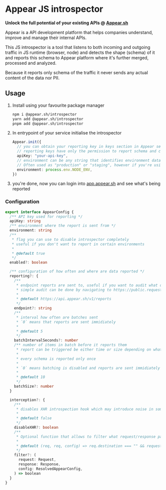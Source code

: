 # Appear JS introspector

**Unlock the full potential of your existing APIs @ [Appear.sh](https://www.appear.sh/)**

Appear is a API development platform that helps companies understand, improve and manage their internal APIs.

This JS introspector is a tool that listens to both incoming and outgoing traffic in JS runtime (browser, node) and detects the shape (schema) of it and reports this schema to Appear platform where it's further merged, processed and analyzed.

Because it reports only schema of the traffic it never sends any actual content of the data nor PII.

## Usage

1. Install using your favourite package manager
   ```sh
   npm i @appear.sh/introspector
   yarn add @appear.sh/introspector
   pnpm add @appear.sh/introspector
   ```
2. In entrypoint of your service initialise the introspector
   ```ts
   Appear.init({
     // you can obtain your reporting key in keys section in Appear settings
     // reporting keys have only the permission to report schema and can't read any data, so are safe to be sent to browser.
     apiKey: "your-api-key",
     // environment can be any string that identifies environment data are reported from.
     // Often used as "production" or "staging", however if you're using some form of ephemeral farm feel free to use it's identifier
     environment: process.env.NODE_ENV,
   })
   ```
3. you're done, now you can login into [app.appear.sh](https://app.appear.sh) and see what's being reported

### Configuration

```ts
export interface AppearConfig {
  /** API key used for reporting */
  apiKey: string
  /** environment where the report is sent from */
  environment: string
  /**
   * flag you can use to disable introspector completely
   * useful if you don't want to report in certain environments
   *
   * @default true
   */
  enabled?: boolean

  /** configuration of how often and where are data reported */
  reporting?: {
    /**
     * endpoint reports are sent to, useful if you want to audit what data are reported
     * simple audit can be done by navigating to https://public.requestbin.com/r which will give you endpoint url you can paste here and see in the debugger all traffic
     *
     * @default https://api.appear.sh/v1/reports
     */
    endpoint?: string
    /**
     * interval how often are batches sent
     * `0` means that reports are sent immidiately
     *
     * @default 5
     */
    batchIntervalSeconds?: number
    /** number of items in batch before it reports them
     * report can be triggered be either time or size depending on what happens first
     *
     * every schema is reported only once
     *
     * `0` means batching is disabled and reports are sent immidiately
     *
     * @default 10
     */
    batchSize?: number
  }

  interception?: {
    /**
     * disables XHR introspection hook which may introduce noise in some situations
     *
     * @default false
     */
    disableXHR?: boolean
    /**
     * Optional function that allows to filter what request/response pair is getting analyzed and reported
     *
     * @default (req, req, config) => req.destination === "" && request.url !== config.reporting.endpoint
     */
    filter?: (
      request: Request,
      response: Response,
      config: ResolvedAppearConfig,
    ) => boolean
  }
}
```
